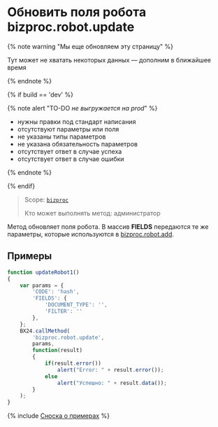 # Обновить поля робота bizproc.robot.update

{% note warning "Мы еще обновляем эту страницу" %}

Тут может не хватать некоторых данных — дополним в ближайшее время

{% endnote %}

{% if build == 'dev' %}

{% note alert "TO-DO _не выгружается на prod_" %}

- нужны правки под стандарт написания
- отсутствуют параметры или поля
- не указаны типы параметров
- не указана обязательность параметров
- отсутствует ответ в случае успеха
- отсутствует ответ в случае ошибки

{% endnote %}

{% endif}

> Scope: [`bizproc`](../../scopes/permissions.md)
>
> Кто может выполнять метод: администратор

Метод обновляет поля робота. В массив **FIELDS** передаются те же параметры, которые используются в [bizproc.robot.add](./bizproc-robot-add.md).

## Примеры

```js
function updateRobot1()
{
    var params = {
        'CODE': 'hash',
        'FIELDS': {
            'DOCUMENT_TYPE': '',
            'FILTER': ''
        },
    };
    BX24.callMethod(
        'bizproc.robot.update',
        params,
        function(result)
        {
            if(result.error())
                alert("Error: " + result.error());
            else
                alert("Успешно: " + result.data());
        }
    );
}
```

{% include [Сноска о примерах](../../../_includes/examples.md) %}
